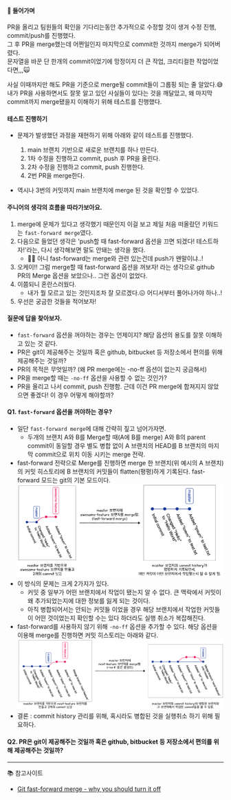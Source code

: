 #### 🤔 <b>들어가며</b>
PR을 올리고 팀원들의 확인을 기다리는동안 추가적으로 수정할 것이 생겨 수정 진행, commit/push를 진행했다.   
그 후 PR을 merge했는데 어쩐일인지 마지막으로 commit한 것까지 merge가 되어버렸다.  
문자열을 바꾼 단 한개의 commit이었기에 망정이지 더 큰 작업, 크리티컬한 작업이었다면,,,🙀   

사실 이때까지만 해도 PR을 기준으로 merge될 commit들이 그룹핑 되는 줄 알았다.😅   
내가 PR을 사용하면서도 잘못 알고 있던 사실들이 있다는 것을 깨달았고, 왜 마지막 commit까지 merge됐을지 이해하기 위해 테스트를 진행했다.

#### <b>테스트 진행하기</b>
- 문제가 발생했던 과정을 재현하기 위해 아래와 같이 테스트를 진행했다.
    1. main 브랜치 기반으로 새로운 브랜치를 하나 만든다.
    2. 1차 수정을 진행하고 commit, push 후 PR을 올린다.
    3. 2차 수정을 진행하고 commit, push 진행한다.
    4. 2번 PR을 merge한다.

- 역시나 3번의 커밋까지 main 브랜치에 merge 된 것을 확인할 수 있었다.


#### <b>주니어의 생각의 흐름을 따라가보아요.</b>
1. merge에 문제가 있다고 생각했기 때문인지 이걸 보고 제일 처음 떠올랐던 키워드는 `fast-forward merge`였다.
2. 다음으로 들었던 생각은 'push할 때 fast-forward 옵션을 끄면 되겠다! 테스트하자!'라는, 다시 생각해보면 말도 안돼는 생각을 했다.
    - 🤷‍♀️ 아니 fast-forward는 merge와 관련 있는건데 push가 왠말이냐..!
3. 오케이!! 그럼 merge할 때 fast-forward 옵션을 꺼보자! 라는 생각으로 github PR의 Merge 옵션을 보았으나.. 그런 옵션이 없었다.
4. 이쯤되니 혼란스러웠다. 
    - 내가 뭘 모르고 있는 것인지조차 잘 모르겠다.😖 어디서부터 풀어나가야 하나..!
5. 우선은 궁금한 것들을 적어보자!


#### <b>질문에 답을 찾아보자.</b>
- `fast-forward` 옵션을 꺼야하는 경우는 언제이지? 해당 옵션의 용도를 잘못 이해하고 있는 것 같다.
- PR은 git이 제공해주는 것일까 혹은 github, bitbucket 등 저장소에서 편의를 위해 제공해주는 것일까?
- PR의 목적은 무엇일까? (왜 PR merge에는 -no-ff 옵션이 없는지 궁금해서)
- PR을 merge할 때는 `-no-ff` 옵션을 사용할 수 없는 것인가?
- PR을 올리고 나서 commit, push 진행함. 근데 이건 PR merge에 합져지지 않았으면 좋겠다! 이 경우 어떻게 해야할까?


#### Q1. `fast-forward` 옵션을 꺼야하는 경우?
- 일단 `fast-forward merge`에 대해 간략히 짚고 넘어가자면.
    - 두개의 브랜치 A와 B를 Merge할 때(A에 B를 merge) A와 B의 parent commit이 동일할 경우 별도 병합 없이 A 브랜치의 HEAD를 B 브랜치의 마지막 commit으로 위치 이동 시키는 merge 전략.
- fast-forward 전략으로 Merge를 진행하면 merge 한 브랜치(위 예시의 A 브랜치)의 커밋 히스토리에 B 브랜치의 커밋들이 flatten(평평)하게 기록된다. fast-forward 모드는 git의 기본 모드이다.   
    <img src="./images/fast-forward-merge01.png">   
- 이 방식의 문제는 크게 2가지가 있다.
    - 커밋 중 일부가 어떤 브랜치에서 작업이 됐는지 알 수 없다. 큰 맥락에서 커밋이 왜 추가되었는지에 대한 정보를 잃게 되는 것이다.
    - 아직 병합되어서는 안되는 커밋들 이었을 경우 해당 브랜치에서 작업한 커밋들이 어떤 것이었는지 확인할 수는 있다 하더라도 실행 취소가 복잡해진다.
- fast-forward를 사용하지 않기 위해 `-no-ff` 옵션을 추가할 수 있다. 해당 옵션을 이용해 merge를 진행하면 커밋 히스토리는 아래와 같다.   
    <img src="./images/fast-forward-merge02.png">   
- 결론 : commit history 관리를 위해, 혹시라도 병합된 것을 실행취소 하기 위해 필요하다.

#### Q2. PR은 git이 제공해주는 것일까 혹은 github, bitbucket 등 저장소에서 편의를 위해 제공해주는 것일까?

---
📚 참고사이트
- [Git fast-forward merge - why you should turn it off](https://betterdev.blog/turn-off-git-fast-forward-merge/)